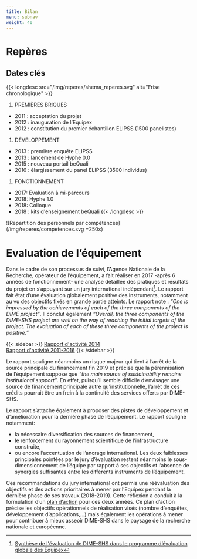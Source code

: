 ```yaml
---
title: Bilan
menu: subnav
weight: 40
---
```

# Repères
## Dates clés

{{< longdesc src="/img/reperes/shema_reperes.svg" alt="Frise chronologique" >}}
1. PREMIÈRES BRIQUES
  - 2011 : acceptation du projet
  - 2012 : inauguration de l’Equipex
  - 2012 : constitution du premier échantillon ELIPSS (1500 panelistes)
1. DÉVELOPPEMENT
  - 2013 : première enquête ELIPSS
  - 2013 : lancement de Hyphe 0.0
  - 2015 : nouveau portail beQuali
  - 2016 : élargissement du panel ELIPSS (3500 individus)
1. FONCTIONNEMENT
  - 2017: Evaluation à mi-parcours
  - 2018: Hyphe 1.0
  - 2018: Colloque
  - 2018 : kits d'enseignement beQuali
{{< /longdesc >}}

![Repartition des personnels par compétences](/img/reperes/competences.svg =250x)

# Evaluation de l’équipement

Dans le cadre de son processus de suivi, l’Agence Nationale de la Recherche, opérateur de l’équipement, a fait réaliser en 2017 -après 6 années de fonctionnement- une analyse détaillée des pratiques et résultats du projet en s’appuyant sur un jury international indépendant[^1]. Le rapport fait état d’une évaluation globalement positive des instruments, notamment au vu des objectifs fixés en grande partie atteints. Le rapport note : _“One is impressed by the achievements of each of the three components of the DIME project”_. Il conclut également _“Overall, the three components of the DIME-SHS project are well on the way of reaching the initial targets of the project. The evaluation of each of these three components of the project is positive.”_

{{< sidebar >}}
[Rapport d'activité 2014](docs/DIME-SHS-BilanPerspectives2014.pdf)<br>
[Rapport d'activité 2011-2016](docs/DIME-SHS-ScientificReport2016.pdf)
{{< /sidebar >}}

Le rapport souligne néanmoins un risque majeur qui tient à l’arrêt de la source principale du financement fin 2019 et précise que la pérennisation de l’équipement suppose que _“the main source of sustainability remains institutional support”_. En effet, puisqu’il semble difficile d’envisager une source de financement principale autre qu’institutionnelle, l’arrêt de ces crédits pourrait être un frein à la continuité des services offerts par DIME-SHS.

Le rapport s’attache également à proposer des pistes de développement et d’amélioration pour la dernière phase de l’équipement. Le rapport souligne notamment:
- la nécessaire diversification des sources de financement,
- le renforcement du rayonnement scientifique de l’infrastructure construite,
- ou encore l’accentuation de l’ancrage international.
Les deux faiblesses principales pointées par le jury d’évaluation restent néanmoins le sous-dimensionnement de l’équipe par rapport à ses objectifs et l’absence de synergies suffisantes entre les différents instruments de l’équipement.

Ces recommandations du jury international ont permis une réévaluation des objectifs et des actions prioritaires à mener par l’Equipex pendant la dernière phase de ses travaux (2018-2019). Cette réflexion a conduit à la formulation d’un [plan d’action](docs/CDSP2018-EquipEx-PlanAction-final.pdf) pour ces deux années. Ce plan d’action précise les objectifs opérationnels de réalisation visés (nombre d’enquêtes, développement d’applications,...) mais également les opérations à mener pour contribuer à mieux asseoir DIME-SHS dans le paysage de la recherche nationale et européenne.

[^1]: [Synthèse de l'évaluation de DIME-SHS dans le programme d’évaluation globale des Equipex](http://www.agence-nationale-recherche.fr/fileadmin/documents/2017/ANR-IA-Rapport-EQUIPEX-2016.pdf)
